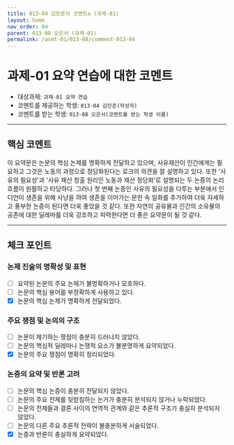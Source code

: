 ```yaml
---
title: 013-04 김민준의 코멘트a (과제-01) 
layout: home
nav_order: 04
parent: 013-08 오은서 (과제-01)
permalink: /asmt-01/013-08/comment-013-04
---
```


# 과제-01 요약 연습에 대한 코멘트

- 대상과제: `과제-01 요약 연습`
- 코멘트를 제공하는 학생: `013-04 김민준(작성자)` 
- 코멘트를 받는 학생: `013-08 오은서(코멘트를 받는 학생 이름)` 

---

## 핵심 코멘트

이 요약문은 논문의 핵심 논제를 명확하게 전달하고 있으며, 사유재산이 인간에게는 필요하고 그것은 노동의 과정으로 정당화된다는 로크의 의견을 잘 설명하고 있다. 또한 '사유의 필요성'과 '사유 재산 창출 원리인 노동과 재산 정당화'로 설명되는 두 논증의 논리 흐름이 원활하고 타당하다. 그러나 첫 번째 논증인 사유의 필요성을 다루는 부분에서 인디언이 생존을 위해 사냥을 하여 생존을 이어가는 문헌 속 일화를 추가하여 더욱 자세하고 풍부한 논증이 된다면 더욱 좋았을 것 같다. 또한 자연의 공유물과 인간의 소유물의 공존에 대한 딜레마를 더욱 강조하고 피력한다면 더 좋은 요약문이 될 것 같다.

---

## 체크 포인트

### 논제 진술의 명확성 및 표현  
- [ ] 요약된 논문의 주요 논제가 불명확하거나 모호하다.  
- [ ] 논문의 핵심 용어를 부정확하게 사용하고 있다.  
- [x] 논문의 핵심 논제가 명확하게 전달되었다.  

### 주요 쟁점 및 논의의 구조  
- [ ] 논문이 제기하는 쟁점이 충분히 드러나지 않았다.  
- [ ] 논문의 핵심적 딜레마나 논쟁적 요소가 불분명하게 요약되었다.  
- [x] 논문의 주요 쟁점이 명확히 정리되었다.  

### 논증의 요약 및 반론 고려  
- [ ] 논문의 핵심 논증이 충분히 전달되지 않았다.  
- [ ] 논문의 주요 전제를 뒷받침하는 논거가 충분히 분석되지 않거나 누락되었다.  
- [ ] 논문의 전제들과 결론 사이의 연역적 관계와 같은 추론적 구조가 충실히 분석되지 않았다.  
- [ ] 논문의 다른 주요 추론적 전략이 불충분하게 서술되었다.
- [x] 논증과 반론이 충실하게 요약되었다. 